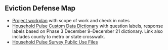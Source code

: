 ## Eviction Defense Map

* [Project workplan](https://docs.google.com/document/d/1w9o-pM68D3nr9rKDgwtDZqzrRjwVasWdZGQk5tnHXYE/edit) with scope of work and check in notes
* [Household Pulse Custom Data Dictionary](https://docs.google.com/spreadsheets/d/1xrfmQT7Ub1ayoNe05AQAFDhqL7qcKNSW6Y7XuA8s8uo/edit#gid=974836931) with question labels, response labels based on Phase 3 December 9–December 21 dictionary. Link also includes county to metro or state crosswalk. 
* [Household Pulse Survey Public Use Files](https://www.census.gov/programs-surveys/household-pulse-survey/datasets.html)
